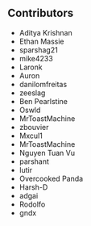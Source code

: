 ## Contributors

- Aditya Krishnan
- Ethan Massie
- sparshag21
- mike4233
- Laronk
- Auron
- danilomfreitas
- zeeslag
- Ben Pearlstine
- Oswld
- MrToastMachine
- zbouvier
- Mxcul1
- MrToastMachine
- Nguyen Tuan Vu
- parshant
- lutir
- Overcooked Panda
- Harsh-D
- adgai
- Rodolfo
- gndx